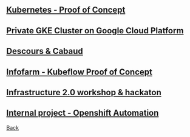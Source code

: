 ## [Kubernetes - Proof of Concept](projects/kubernetes-poc.md)

## [Private GKE Cluster on Google Cloud Platform](projects/private-gke-poc.md)

## [Descours & Cabaud](projects/descours-cabaud.md)

## [Infofarm - Kubeflow Proof of Concept](projects/infofarm-kubeflow-poc.md)

## [Infrastructure 2.0 workshop & hackaton](projects/infra-workshop.md)

## [Internal project - Openshift Automation](projects/openshift-automation.md)

[Back](../../index.md)

